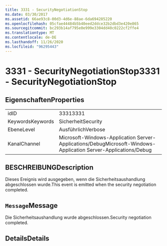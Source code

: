 ```yaml
---
title: 3331 - SecurityNegotiationStop
ms.date: 03/30/2017
ms.assetid: 66ae93c8-00d3-4d6e-88ae-6da694285220
ms.openlocfilehash: 05cfae44484b5b40eed2ddce32b2dbd3e420e865
ms.sourcegitcommit: bc293b14af795e0e999e3304dd40c0222cf2ffe4
ms.translationtype: MT
ms.contentlocale: de-DE
ms.lasthandoff: 11/26/2020
ms.locfileid: "96295443"
---
```

# <a name="3331---securitynegotiationstop"></a><span data-ttu-id="8572b-102">3331 - SecurityNegotiationStop</span><span class="sxs-lookup"><span data-stu-id="8572b-102">3331 - SecurityNegotiationStop</span></span>

## <a name="properties"></a><span data-ttu-id="8572b-103">Eigenschaften</span><span class="sxs-lookup"><span data-stu-id="8572b-103">Properties</span></span>  
  
|||  
|-|-|  
|<span data-ttu-id="8572b-104">id</span><span class="sxs-lookup"><span data-stu-id="8572b-104">ID</span></span>|<span data-ttu-id="8572b-105">3331</span><span class="sxs-lookup"><span data-stu-id="8572b-105">3331</span></span>|  
|<span data-ttu-id="8572b-106">Keywords</span><span class="sxs-lookup"><span data-stu-id="8572b-106">Keywords</span></span>|<span data-ttu-id="8572b-107">Sicherheit</span><span class="sxs-lookup"><span data-stu-id="8572b-107">Security</span></span>|  
|<span data-ttu-id="8572b-108">Ebene</span><span class="sxs-lookup"><span data-stu-id="8572b-108">Level</span></span>|<span data-ttu-id="8572b-109">Ausführlich</span><span class="sxs-lookup"><span data-stu-id="8572b-109">Verbose</span></span>|  
|<span data-ttu-id="8572b-110">Kanal</span><span class="sxs-lookup"><span data-stu-id="8572b-110">Channel</span></span>|<span data-ttu-id="8572b-111">Microsoft-Windows-Application Server-Applications/Debug</span><span class="sxs-lookup"><span data-stu-id="8572b-111">Microsoft-Windows-Application Server-Applications/Debug</span></span>|  
  
## <a name="description"></a><span data-ttu-id="8572b-112">BESCHREIBUNG</span><span class="sxs-lookup"><span data-stu-id="8572b-112">Description</span></span>  

 <span data-ttu-id="8572b-113">Dieses Ereignis wird ausgegeben, wenn die Sicherheitsaushandlung abgeschlossen wurde.</span><span class="sxs-lookup"><span data-stu-id="8572b-113">This event is emitted when the security negotiation completed.</span></span>  
  
## <a name="message"></a><span data-ttu-id="8572b-114">`Message`</span><span class="sxs-lookup"><span data-stu-id="8572b-114">Message</span></span>  

 <span data-ttu-id="8572b-115">Die Sicherheitsaushandlung wurde abgeschlossen.</span><span class="sxs-lookup"><span data-stu-id="8572b-115">Security negotiation completed.</span></span>  
  
## <a name="details"></a><span data-ttu-id="8572b-116">Details</span><span class="sxs-lookup"><span data-stu-id="8572b-116">Details</span></span>
